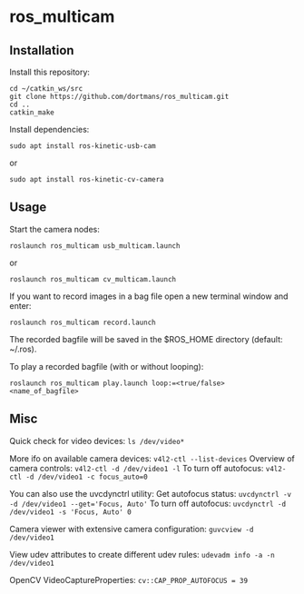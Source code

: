 # ros_multicam

## Installation

Install this repository:
```
cd ~/catkin_ws/src
git clone https://github.com/dortmans/ros_multicam.git
cd ..
catkin_make
```

Install dependencies:
```
sudo apt install ros-kinetic-usb-cam
```
or
```
sudo apt install ros-kinetic-cv-camera
```

## Usage

Start the camera nodes:
```
roslaunch ros_multicam usb_multicam.launch
```
or
```
roslaunch ros_multicam cv_multicam.launch
```

If you want to record images in a bag file open a new terminal window and enter:
```
roslaunch ros_multicam record.launch
```

The recorded bagfile will be saved in the $ROS_HOME directory (default: ~/.ros).

To play a recorded bagfile (with or without looping):
```
roslaunch ros_multicam play.launch loop:=<true/false> <name_of_bagfile> 
```

## Misc

Quick check for video devices: `ls /dev/video*`

More ifo on available camera devices: `v4l2-ctl --list-devices`
Overview of camera controls: `v4l2-ctl -d /dev/video1 -l`
To turn off autofocus: `v4l2-ctl -d /dev/video1 -c focus_auto=0`

You can also use the uvcdynctrl utility:
Get autofocus status: `uvcdynctrl -v -d /dev/video1 --get='Focus, Auto'`
To turn off autofocus: `uvcdynctrl -d /dev/video1 -s 'Focus, Auto' 0`

Camera viewer with extensive camera configuration: `guvcview -d /dev/video1`

View udev attributes to create different udev rules: `udevadm info -a -n /dev/video1`

OpenCV VideoCaptureProperties: `cv::CAP_PROP_AUTOFOCUS = 39`
